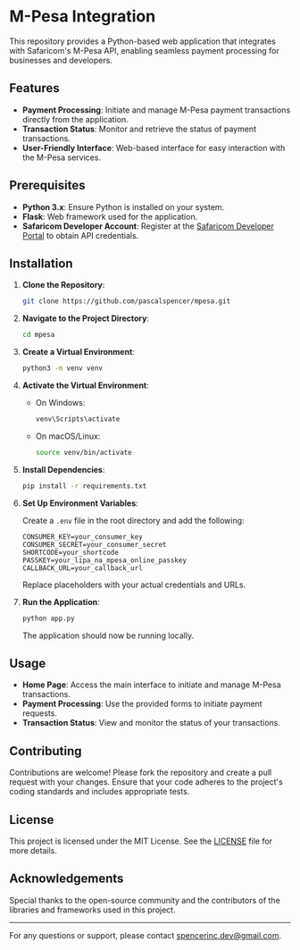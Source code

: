 # M-Pesa Integration

This repository provides a Python-based web application that integrates with Safaricom's M-Pesa API, enabling seamless payment processing for businesses and developers.

## Features

- **Payment Processing**: Initiate and manage M-Pesa payment transactions directly from the application.
- **Transaction Status**: Monitor and retrieve the status of payment transactions.
- **User-Friendly Interface**: Web-based interface for easy interaction with the M-Pesa services.

## Prerequisites

- **Python 3.x**: Ensure Python is installed on your system.
- **Flask**: Web framework used for the application.
- **Safaricom Developer Account**: Register at the [Safaricom Developer Portal](https://developer.safaricom.co.ke/) to obtain API credentials.

## Installation

1. **Clone the Repository**:

   ```bash
   git clone https://github.com/pascalspencer/mpesa.git
   ```

2. **Navigate to the Project Directory**:

   ```bash
   cd mpesa
   ```

3. **Create a Virtual Environment**:

   ```bash
   python3 -m venv venv
   ```

4. **Activate the Virtual Environment**:

   - On Windows:

     ```bash
     venv\Scripts\activate
     ```

   - On macOS/Linux:

     ```bash
     source venv/bin/activate
     ```

5. **Install Dependencies**:

   ```bash
   pip install -r requirements.txt
   ```

6. **Set Up Environment Variables**:

   Create a `.env` file in the root directory and add the following:

   ```env
   CONSUMER_KEY=your_consumer_key
   CONSUMER_SECRET=your_consumer_secret
   SHORTCODE=your_shortcode
   PASSKEY=your_lipa_na_mpesa_online_passkey
   CALLBACK_URL=your_callback_url
   ```

   Replace placeholders with your actual credentials and URLs.

7. **Run the Application**:

   ```bash
   python app.py
   ```

   The application should now be running locally.

## Usage

- **Home Page**: Access the main interface to initiate and manage M-Pesa transactions.
- **Payment Processing**: Use the provided forms to initiate payment requests.
- **Transaction Status**: View and monitor the status of your transactions.

## Contributing

Contributions are welcome! Please fork the repository and create a pull request with your changes. Ensure that your code adheres to the project's coding standards and includes appropriate tests.

## License

This project is licensed under the MIT License. See the [LICENSE](LICENSE) file for more details.

## Acknowledgements

Special thanks to the open-source community and the contributors of the libraries and frameworks used in this project.

---

For any questions or support, please contact [spencerinc.dev@gmail.com](mailto:spencerinc.dev@gmail.com). 

